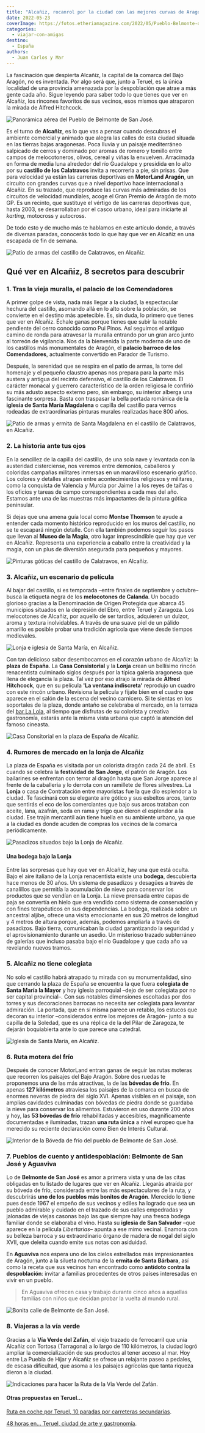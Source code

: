 ```yaml
---
title: "Alcañiz, rocanrol por la ciudad con las mejores curvas de Aragón"
date: 2022-05-23
coverImage: https://fotos.etheriamagazine.com/2022/05/Pueblo-Belmonte-de-San-Jose-Alcaniz.jpg
categories: 
  - viajar-con-amigas
destino: 
  - España
authors: 
  - Juan Carlos y Mar
---
```


La fascinación que despierta Alcañiz, la capital de la comarca del Bajo Aragón, no es inventada. Por algo será que, junto a Teruel, es la única localidad de una provincia amenazada por la despoblación que atrae a más gente cada año. Sigue leyendo para saber todo lo que tienes que ver en Alcañiz, los rincones favoritos de sus vecinos, esos mismos que atraparon la mirada de Alfred Hitchcock.

![Panorámica aérea del Pueblo de Belmonte de San José.](https://fotos.etheriamagazine.com/2022/05/Pueblo-Belmonte-de-San-Jose-Teruel.jpg "Panorámica aérea del Pueblo de Belmonte de San José.")

Es el turno de **Alcañiz**, es lo que vas a pensar cuando descubras el ambiente 
comercial y animado que alegra las calles de esta ciudad situada en las tierras bajas 
aragonesas. Poca lluvia y un paisaje mediterráneo salpicado de cerros y dominado por 
aromas de romero y tomillo entre campos de melocotoneros, olivos, cereal y viñas la 
envuelven. Arracimada en forma de media luna alrededor del río Guadalope y presidida en 
lo alto por su **castillo de los Calatravos** invita a recorrerla a pie, sin prisas. Que 
para velocidad ya están las carreras deportivas en **MotorLand Aragón**, un circuito con 
grandes curvas que a nivel deportivo hace internacional a Alcañiz. En su trazado, que 
reproduce las curvas más admiradas de los circuitos de velocidad mundiales, acoge el 
Gran Premio de Aragón de moto GP. Es un recinto, que sustituye el vértigo de las 
carreras deportivas que, hasta 2003, se desarrollaban por el casco urbano, ideal para 
iniciarte al _karting_, motocross y autocross. 

De todo esto y de mucho más te hablamos en este artículo donde, a través de diversas 
paradas, conocerás todo lo que hay que ver en Alcañiz en una escapada de fin de semana. 

![Patio de armas del castillo de Calatravos, en Alcañiz.](https://fotos.etheriamagazine.com/2022/05/Patio-de-armas-castillo-de-Calatravos-Alcaniz.jpg "Patio de armas del castillo de Calatravos, en Alcañiz.")

## Qué ver en Alcañiz, 8 secretos para descubrir

### 1\. Tras la vieja muralla, el palacio de los Comendadores

A primer golpe de vista, nada más llegar a la ciudad, la espectacular hechura del 
castillo, asomando allá en lo alto sobre la población, se convierte en el destino más 
apetecible. Es, sin duda, lo primero que tienes que ver en Alcañiz. Échale ganas porque 
tienes que subir la notable pendiente del cerro conocido como Pui Pinos. Así seguimos el 
antiguo camino de ronda para atravesar la muralla entrando por un gran arco junto al 
torreón de vigilancia. Nos da la bienvenida la parte moderna de uno de los castillos más 
monumentales de Aragón, el **palacio barroco de los Comendadores**, actualmente 
convertido en Parador de Turismo. 

Después, la serenidad que se respira en el patio de armas, la torre del homenaje y el 
pequeño claustro apenas nos prepara para la parte más austera y antigua del recinto 
defensivo, el castillo de los Calatravos. El carácter monacal y guerrero característico 
de la orden religiosa le confirió su más adusto aspecto externo pero, sin embargo, su 
interior alberga una fascinante sorpresa. Basta con traspasar la bella portada románica 
de la **iglesia de Santa María Magdalena** o capilla del castillo para vernos rodeadas 
de extraordinarias pinturas murales realizadas hace 800 años. 

![Patio de armas y ermita de Santa Magdalena en el castillo de Calatravos, en Alcañiz.](https://fotos.etheriamagazine.com/2022/05/Patio-de-armas-y-ermita-castillo-de-Calatravos-Alcaniz.jpg "Patio de armas y ermita de Santa Magdalena en el castillo de Calatravos, en Alcañiz.")

### 2\. La historia ante tus ojos

En la sencillez de la capilla del castillo, de una sola nave y levantada con la 
austeridad cisterciense, nos veremos entre demonios, caballeros y coloridas campañas 
militares inmersas en un maravilloso escenario gráfico. Los colores y detalles atrapan 
entre acontecimientos religiosos y militares, como la conquista de Valencia y Murcia por 
Jaime I a los reyes de taifas o los oficios y tareas de campo correspondientes a cada 
mes del año. Estamos ante una de las muestras más impactantes de la pintura gótica 
peninsular. 

Si dejas que una amena guía local como **Montse Thomson** te ayude a entender cada 
momento histórico reproducido en los muros del castillo, no se te escapará ningún 
detalle. Con ella también podemos seguir los pasos que llevan al **Museo de la Magia**, 
otro lugar imprescindible que hay que ver en Alcañiz. Representa una experiencia a 
caballo entre la creatividad y la magia, con un plus de diversión asegurada para 
pequeños y mayores. 

![Pinturas góticas del castillo de Calatravos, en Alcañiz.](https://fotos.etheriamagazine.com/2022/05/Pinturas-goticas-castillo-Alcaniz.jpg "Pinturas góticas del castillo de Calatravos, en Alcañiz.")

### 3\. Alcañiz, un escenario de película

Al bajar del castillo, si es temporada –entre finales de septiembre y octubre– busca la 
etiqueta negra de los **melocotones de Calanda**. Un bocado glorioso gracias a la 
Denominación de Origen Protegida que abarca 45 municipios situados en la depresión del 
Ebro, entre Teruel y Zaragoza. Los melocotones de Alcañiz, por aquello de ser tardíos, 
adquieren un dulzor, aroma y textura inolvidables. A través de una suave piel de un 
pálido amarillo es posible probar una tradición agrícola que viene desde tiempos 
medievales. 

![Lonja e iglesia de Santa María, en Alcañiz.](https://fotos.etheriamagazine.com/2022/05/Lonja-e-iglesia-de-Santa-Maria-Alcaniz.jpg "Lonja e iglesia de Santa María, en Alcañiz.")

Con tan delicioso sabor desembocamos en el corazón urbano de Alcañiz: la **plaza de 
España**. La **Casa Consistorial** y la **Lonja** crean un bellísimo rincón renacentista 
culminado siglos después por la típica galería aragonesa que llena de elegancia la 
plaza. Tal vez por eso atrajo la mirada de **Alfred Hitchcock**, que en su película 
**'La ventana indiscreta'** reprodujo un cuadro con este rincón urbano. Revisiona la 
película y fíjate bien en el cuadro que aparece en el salón de la escena del vecino 
carnicero. Si te sientas en los soportales de la plaza, donde antaño se celebraba el 
mercado, en la terraza del [bar La 
Lola](https://bar-lalola-bar.negocio.site/?utm_source=gmb&utm_medium=referral), al 
tiempo que disfrutas de su colorista y creativa gastronomía, estarás ante la misma vista 
urbana que captó la atención del famoso cineasta. 

![Casa Consitorial en la plaza de España de Alcañiz.](https://fotos.etheriamagazine.com/2022/05/Casa-Consitorial-Alcaniz.jpg "Casa Consitorial en la plaza de España de Alcañiz.")

### 4\. Rumores de mercado en la lonja de Alcañiz

La plaza de España es visitada por un colorista dragón cada 24 de abril. Es cuando se 
celebra la **festividad de** **San Jorge**, el patrón de Aragón. Los bailarines se 
enfrentan con terror al dragón hasta que San Jorge aparece al frente de la caballería y 
lo derrota con un ramillete de flores silvestres. La **Lonja** o casa de Contratación 
entre mayoristas fue la que dio esplendor a la ciudad. Te fascinará con su elegante aire 
gótico y sus esbeltos arcos, tanto que sentirás el eco de los comerciantes que bajo sus 
arcos trataban con aceite, lana, azafrán, seda en rama y trigo que dieron el esplendor a 
la ciudad. Ese trajín mercantil aún tiene huella en su ambiente urbano, ya que a la 
ciudad es donde acuden de compras los vecinos de la comarca periódicamente. 

![Pasadizos situados bajo la Lonja de Alcañiz.](https://fotos.etheriamagazine.com/2022/05/Pasadizos-Lonja-Alcaniz.jpg "Pasadizos situados bajo la Lonja de Alcañiz.")

#### Una bodega bajo la Lonja

Entre las sorpresas que hay que ver en Alcañiz, hay una que está oculta. Bajo el aire 
italiano de la Lonja renacentista existe una **bodega**, descubierta hace menos de 30 
años. Un sistema de pasadizos y desagües a través de canalillos que permitía la 
acumulación de nieve para conservar los productos que se vendían en la Lonja. La nieve 
prensada entre capas de paja se convertía en hielo que era vendido como sistema de 
conservación y con fines terapéuticos en sus dependencias. La bodega, realizada sobre un 
ancestral aljibe, ofrece una visita emocionante en sus 20 metros de longitud y 4 metros 
de altura porque, además, podemos ampliarla a través de pasadizos. Bajo tierra, 
comunicaban la ciudad garantizando la seguridad y el aprovisionamiento durante un 
asedio. Un misterioso trazado subterráneo de galerías que incluso pasaba bajo el río 
Guadalope y que cada año va revelando nuevos tramos. 

### 5\. Alcañiz no tiene colegiata

No solo el castillo habrá atrapado tu mirada con su monumentalidad, sino que cerrando la 
plaza de España se encuentra la que fuera **colegiata de Santa María la Mayor** y hoy 
iglesia parroquial –dejo de ser colegiata por no ser capital provincial–. Con sus 
notables dimensiones escoltadas por dos torres y sus decoraciones barrocas no necesita 
ser colegiata para levantar admiración. La portada, que en sí misma parece un retablo, 
los estucos que decoran su interior –considerados entre los mejores de Aragón- junto a 
su capilla de la Soledad, que es una réplica de la del Pilar de Zaragoza, te dejarán 
boquiabierta ante lo que parece una catedral. 

![Iglesia de Santa María, en Alcañiz.](https://fotos.etheriamagazine.com/2022/05/Iglesia-de-Santa-Maria-Alcaniz.jpg "Iglesia de Santa María, en Alcañiz.")

### 6\. Ruta motera del frío

Después de conocer MotorLand entran ganas de seguir las rutas moteras que recorren los 
paisajes del Bajo Aragón. Sobre dos ruedas te proponemos una de las más atractivas, la 
de las **bóvedas de frío**. En apenas **127 kilómetros** atraviesa los paisajes de la 
comarca en busca de enormes neveras de piedra del siglo XVI. Apenas visibles en el 
paisaje, son amplias cavidades culminadas con bóvedas de piedra donde se guardaba la 
nieve para conservar los alimentos. Estuvieron en uso durante 200 años y hoy, las **53 
bóvedas de frío** rehabilitadas y accesibles, magníficamente documentadas e iluminadas, 
trazan **una ruta única** a nivel europeo que ha merecido su reciente declaración como 
Bien de Interés Cultural. 

![Interior de la Bóveda de frío del pueblo de Belmonte de San José.](https://fotos.etheriamagazine.com/2022/05/Boveda-de-frio-Belmonte.jpg "Bóveda de frío del pueblo de Belmonte de San José.")

### 7\. Pueblos de cuento y antidespoblación: Belmonte de San José y Aguaviva

Lo de **Belmonte de San José** es amor a primera vista y una de las citas obligadas en 
tu listado de lugares que ver en Alcañiz. Llegarás atraída por su bóveda de frío, 
considerada entre las más espectaculares de la ruta, y descubrirás **uno de los pueblos 
más bonitos de Aragón**. Merecido lo tiene pues desde 1967 el empeño de sus vecinos y 
ediles ha logrado que sea un pueblo admirable y cuidado en el trazado de sus calles 
empedradas y jalonadas de viejas casonas bajo las que siempre hay una fresca bodega 
familiar donde se elaboraba el vino. Hasta su **iglesia de San Salvador** –que aparece 
en la película _Libertarias_– apunta a ese mimo vecinal. Enamora con su belleza barroca 
y su extraordinario órgano de madera de nogal del siglo XVII, que deleita cuando emite 
sus notas con asiduidad. 

En **Aguaviva** nos espera uno de los cielos estrellados más impresionantes de Aragón, 
junto a la silueta nocturna de la **ermita de Santa Bárbara**, así como la receta que 
sus vecinos han encontrado como **antídoto contra la despoblación**: invitar a familias 
procedentes de otros países interesadas en vivir en un pueblo. 

> En Aguaviva ofrecen casa y trabajo durante cinco años a aquellas familias con niños que 
> decidan probar la vuelta al mundo rural. 

![Bonita calle de Belmonte de San José.](https://fotos.etheriamagazine.com/2022/05/Calle-Belmonte-de-San-Jose-Teruel.jpg "Bonita calle de Belmonte de San José.")

### 8\. Viajeras a la vía verde

Gracias a la **Vía Verde del Zafán**, el viejo trazado de ferrocarril que unía Alcañiz 
con Tortosa (Tarragona) a lo largo de 110 kilómetros, la ciudad logró ampliar la 
comercialización de sus productos al tener acceso al mar. Hoy entre La Puebla de Híjar y 
Alcañiz se ofrece un relajante paseo a pedales, de escasa dificultad, que asoma a los 
paisajes agrícolas que tanta riqueza dieron a la ciudad. 

![Indicaciones para hacer la Ruta de la Vía Verde del Zafán.](https://fotos.etheriamagazine.com/2022/05/Via-Verde-del-Zafan.jpg "Indicaciones para hacer la ruta de la Vía Verde del Zafán.")

#### Otras propuestas en Teruel...

[Ruta en coche por Teruel, 10 paradas por carreteras 
secundarias](https://etheriamagazine.com/2021/10/12/ruta-en-coche-por-teruel/). 

[48 horas en… Teruel, ciudad de arte y 
gastronomía](https://etheriamagazine.com/2020/02/10/viajes-romanticos-que-ver-donde-comer-teruel/).
